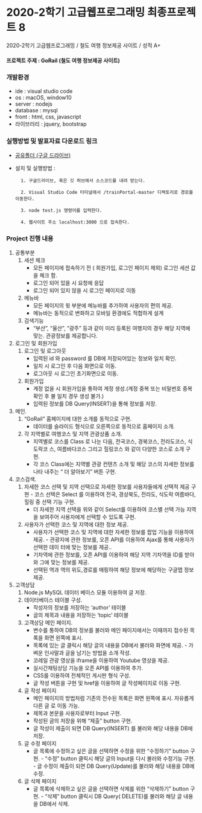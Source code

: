 # 2020-2학기 고급웹프로그래밍 최종프로젝트 8
2020-2학기 고급웹프로그래밍 / 철도 여행 정보제공 사이트 / 성적 A+

#### 프로젝트 주제 : GoRail (철도 여행 정보제공 사이트)

### 개발환경 
* ide : visual studio code 
* os : macOS, window10 
* server : nodejs 
* database : mysql 
* front : html, css, javascript 
* 라이브러리 : jquery, bootstrap

### 실행방법 및 발표자료 다운로드 링크
* [공유폴더 (구글 드라이브)](https://drive.google.com/drive/folders/1ZlMUAT8sSSWSomFpkwdQbOfK9-qIlvNO?usp=sharing)
* 설치 및 실행방법 :  

        1. 구글드라이브, 혹은 깃 허브에서 소스코드를 내려 받는다. 
        
        2. Visual Studio Code 터미널에서 /trainPortal-master 디렉토리로 경로를 이동한다. 
        
        3. node test.js 명령어를 입력한다. 
        
        4. 웹사이트 주소 localhost:3000 으로 접속한다.


### Project 진행 내용 

1. 공통부분 
    1. 세션 체크 
        - 모든 페이지에 접속하기 전 ( 회원가입, 로그인 페이지 제외) 로그인 세션 값을 체크 함. 
        - 로그인 되어 있을 시 요청에 응답 
        - 로그인 되어 있지 않을 시 로그인 페이지로 이동 
    1. 메뉴바 
        - 모든 페이지의 윗 부분에 메뉴바를 추가하여 사용자의 편의 제공. 
        - 메뉴바는 동적으로 변화하고 모바일 환경에도 적합하게 설계 
    1. 검색기능 
        - “부산”, “울산”, “광주” 등과 같이 미리 등록된 여행지의 경우 해당 지역에 맞는.  관광정보를 제공합니다. 
1. 로그인 및 회원가입 
    1. 로그인 및 로그아웃 
        - 입력된 id 와 password 를 DB에 저장되어있는 정보와 일치 확인. 
        - 일치 시 로그인 후 다음 화면으로 이동. 
        - 로그아웃 시 로그인 초기화면으로 이동. 
    1. 회원가입 
        - 계정 없을 시 회원가입을 통하여 계정 생성.(계정 중복 또는 비밀번호 중복 확인 후 불 일치 경우 생성 불가.) 
        - 입력된 정보를 DB Query(INSERT)을 통해 정보를 저장. 
1. 메인. 
    1. “GoRail” 홈페이지에 대한 소개를 동적으로 구현. 
        - 데이터를 슬라이드 형식으로 오른쪽으로 동적으로 홈페이지 소개. 
    1. 각 지역별로 여행코스 및 지역 관광상품 소개.
        - 지역별로 코스를 Class 로 나눈 다음, 전국코스, 경북코스, 전라도코스, 식도락코 스, 여름바다코스 그리고 힐링코스 와 같이 다양한 코스로 소개 구현. 
        - 각 코스 Class에는 지역별 관광 컨텐츠 소개 및 해당 코스의 자세한 정보를 나타 내주는 “ 더 알아보기” 버튼 구현. 
1. 코스검색. 
    1. 자세한 코스 선택 및 지역 선택으로 자세한 정보를 사용자들에게 선택적 제공 구현 - 코스 선택은 Select 를 이용하여 전국, 경상북도, 전라도, 식도락 여름바다, 힐링 중 선택 기능 구현. 
       - 더 자세한 지역 선택을 위와 같이 Select를 이용하여 코스별 선택 가능 지역을 보여주어 사용자에게 선택할 수 있도록 구현. 
    1. 사용자가 선택한 코스 및 지역에 대한 정보 제공. 
        - 사용자가 선택한 코스 및 지역에 대한 자세한 정보를 팝업 기능을 이용하여 제공. - 관광지에 관한 정보를, 오픈 API를 이용하여 Ajax를 통해 사용자가 선택한 데이 터에 맞는 정보를 제공.. 
        - 기차역에 관한 정보를, 오픈 API를 이용하여 해당 지역 기차역을 ID를 받아와 그에 맞는 정보를 제공. 
        - 선택된 역과 역의 위도,경로를 매핑하여 해당 정보에 해당하는 구글맵 정보 제공. 
1. 고객상담 
    1. Node.js MySQL 데이터 베이스 모듈 이용하여 글 저장. 
    1. 데이터베이스 테이블 구성. 
        - 작성자의 정보를 저장하는 ‘author’ 테이블 
        - 글의 제목과 내용을 저장하는 ‘topic’ 테이블 
    1. 고객상담 메인 페이지. 
        - 변수를 통하여 DB의 정보를 불러와 메인 페이지에서는 이때까지 접수된 목록을 화면 왼쪽에 표시. 
        - 목록에 있는 글 클릭시 해당 글의 내용을 DB에서 불러와 화면에 제공. - 가벼운 인사말과 글을 남기는 방법을 소개 작성. 
        - 코레일 관광 영상을 iframe을 이용하여 Youtube 영상을 제공. 
        - 실시간채팅상담 기능을 오픈 API를 이용하여 추가. 
        - CSS를 이용하여 전체적인 게시판 형식 구성.
         - 글 작성 버튼을 구현 및 href을 이용하여 글 작성페이지로 이동 구현. 
    1. 글 작성 페이지 
        - 메인 페이지의 방법처럼 기존의 전수된 목록은 화면 왼쪽에 표시. 자유롭게 다른 글 로 이동 가능. 
        - 제목과 본문을 사용자로부터 Input 구현. 
        - 작성된 글의 저장을 위해 “제출” button 구현. 
        - 글 작성이 제출이 되면 DB Query(INSERT) 를 불러와 해당 내용을 DB에 저장. 
    1. 글 수정 페이지 
        - 글 목록에 수정하고 싶은 글을 선택하면 수정을 위한 “수정하기” button 구현. - “수정” button 클릭시 해당 글의 Input을 다시 불러와 수정기능 구현. - 글 수정이 제출이 되면 DB Query(Update)를 불러와 해당 내용을 DB에 수정. 
    1. 글 삭제 페이지 
        - 글 목록에 삭제하고 싶은 글을 선택하면 삭제를 위한 “삭제하기” button 구현. - “삭제” button 클릭시 DB Query( DELETE)를 불러와 해당 글 내용을 DB에서 삭제.
